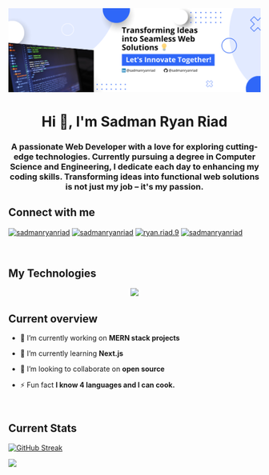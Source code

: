 <a href="https://www.linkedin.com/in/sadmanryanriad/" target="_blank">
  <img src="https://raw.githubusercontent.com/sadmanryanriad/sadmanryanriad/main/images/github-banner-riad.png" />
</a>

<h1 align="center">Hi 👋, I'm Sadman Ryan Riad</h1>
<h3 align="center">A passionate Web Developer with a love for exploring cutting-edge technologies. Currently pursuing a degree in Computer Science and Engineering, I dedicate each day to enhancing my coding skills. Transforming ideas into functional web solutions is not just my job – it's my passion.</h3>

## Connect with me
<p align="left">
  <a href="https://twitter.com/sadmanryanriad" target="_blank"><img align="center" src="https://raw.githubusercontent.com/rahuldkjain/github-profile-readme-generator/master/src/images/icons/Social/twitter.svg" alt="sadmanryanriad" height="30" width="40" /></a>
  <a href="https://linkedin.com/in/sadmanryanriad" target="_blank"><img align="center" src="https://raw.githubusercontent.com/rahuldkjain/github-profile-readme-generator/master/src/images/icons/Social/linked-in-alt.svg" alt="sadmanryanriad" height="30" width="40" /></a>
  <a href="https://fb.com/ryan.riad.9" target="_blank"><img align="center" src="https://raw.githubusercontent.com/rahuldkjain/github-profile-readme-generator/master/src/images/icons/Social/facebook.svg" alt="ryan.riad.9" height="30" width="40" /></a>
  <a href="https://instagram.com/sadmanryanriad" target="_blank"><img align="center" src="https://raw.githubusercontent.com/rahuldkjain/github-profile-readme-generator/master/src/images/icons/Social/instagram.svg" alt="sadmanryanriad" height="30" width="40" /></a>
</p>

<br/>

## My Technologies
<!-- https://github.com/tandpfun/skill-icons -->
<p align="center">
  <a>
    <img src="https://skillicons.dev/icons?i=git,html,css,tailwind,javascript,react,nodejs,express,postman,mongodb," />
  </a>
</p>

## Current overview

- 🔭 I’m currently working on **MERN stack projects**

- 🌱 I’m currently learning **Next.js**

- 👯 I’m looking to collaborate on **open source**

- ⚡ Fun fact **I know 4 languages and I can cook.**

<br/>

## Current Stats
[![GitHub Streak](https://github-readme-streak-stats.herokuapp.com?user=sadmanryanriad&theme=github-dark-dimmed)](https://git.io/streak-stats)

![](http://github-profile-summary-cards.vercel.app/api/cards/stats?username=sadmanryanriad&theme=github_dark)

